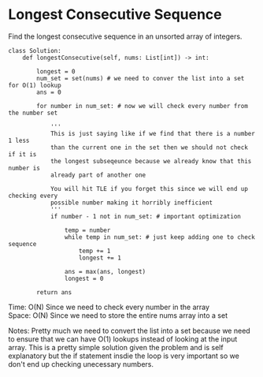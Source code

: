 # Longest Consecutive Sequence

Find the longest consecutive sequence in an unsorted array of integers.

```
class Solution:
    def longestConsecutive(self, nums: List[int]) -> int:
        
        longest = 0
        num_set = set(nums) # we need to conver the list into a set for O(1) lookup
        ans = 0

        for number in num_set: # now we will check every number from the number set
            
            '''
            This is just saying like if we find that there is a number 1 less
            than the current one in the set then we should not check if it is
            the longest subseqeunce because we already know that this number is
            already part of another one

            You will hit TLE if you forget this since we will end up checking every 
            possible number making it horribly inefficient
            '''
            if number - 1 not in num_set: # important optimization

                temp = number
                while temp in num_set: # just keep adding one to check sequence
                    temp += 1
                    longest += 1
                
                ans = max(ans, longest)
                longest = 0

        return ans
```
Time: O(N) Since we need to check every number in the array<br>
Space: O(N) Since we need to store the entire nums array into a set<br>

Notes: Pretty much we need to convert the list into a set because we need to ensure that we can have O(1) lookups instead of looking at the input array. This is a pretty simple solution given the problem and is self explanatory but the if statement insdie the loop is very important so we don't end up checking unecessary numbers.
